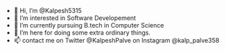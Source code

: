 - 👋 Hi, I’m @Kalpesh5315
- 👀 I’m interested in Software Developement
- 🌱 I’m currently pursuing B.tech in Computer Science
- 💞️ I’m here for doing some extra ordinary things.
- 📫 contact me on Twitter @KalpeshPalve on Instagram @kalp_palve358

<!---
Kalpesh5315/Kalpesh5315 is a ✨ special ✨ repository because its `README.md` (this file) appears on your GitHub profile.
You can click the Preview link to take a look at your changes.
--->
